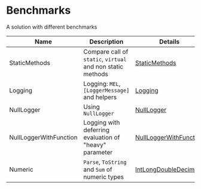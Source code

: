 # Benchmarks

A solution with different benchmarks

| Name                      | Description                                                | Details                                              |
|---------------------------|------------------------------------------------------------|------------------------------------------------------|
| StaticMethods             | Compare call of `static`, `virtual` and non static methods | [StaticMethods](docs/StaticMethods.md)               |
| Logging                   | Logging: `MEL`, `[LoggerMessage]` and helpers              | [Logging](docs/Logging.md)                           |
| NullLogger                | Using `NullLogger`                                         | [NullLogger](docs/NullLogger.md)                     |
| NullLoggerWithFunction    | Logging with deferring evaluation of "heavy" parameter     | [NullLoggerWithFunction](docs/NullLoggerWithFunction.md)                     |
| Numeric                   | `Parse`, `ToString` and `Sum` of numeric types             | [IntLongDoubleDecimal](docs/IntLongDoubleDecimal.md) |
